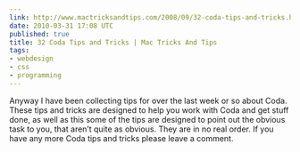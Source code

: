 ```yaml
---
link: http://www.mactricksandtips.com/2008/09/32-coda-tips-and-tricks.html
date: 2010-03-31 17:08 UTC
published: true
title: 32 Coda Tips and Tricks | Mac Tricks And Tips
tags:
- webdesign
- css
- programming
---
```


Anyway I have been collecting tips for over the last week or so about Coda. These tips and tricks are designed to help you work with Coda and get stuff done, as well as this some of the tips are designed to point out the obvious task to you, that aren’t quite as obvious. They are in no real order. If you have any more Coda tips and tricks please leave a comment.
